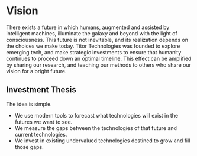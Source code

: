 # Vision

There exists a future in which humans, augmented and assisted by intelligent machines, illuminate the galaxy and beyond with the light of consciousness. This future is not inevitable, and its realization depends on the choices we make today. Titor Technologies was founded to explore emerging tech, and make strategic investments to ensure that humanity continues to proceed down an optimal timeline. This effect can be amplified by sharing our research, and teaching our methods to others who share our vision for a bright future.

## Investment Thesis

The idea is simple.

* We use modern tools to forecast what technologies will exist in the futures we want to see.
* We measure the gaps between the technologies of that future and current technologies.
* We invest in existing undervalued technologies destined to grow and fill those gaps.